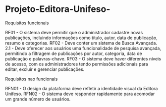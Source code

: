 # Projeto-Editora-Unifeso-

Requisitos funcionais

RF01 - O sistema deve permitir que o administrador cadastre novas publicações, incluindo informações como título, autor, data de publicação, resumo e categorias.
RF02 - Deve conter um sistema de Busca Avançada.
     2.1 - Deve oferecer aos usuários uma funcionalidade de pesquisa avançada, permitindo a filtragem de publicações por autor, categoria, data de publicação e palavras-chave.
RF03 - O sistema deve haver diferentes níveis de acesso, com os administradores tendo permissões adicionais para editar, excluir e gerenciar publicações.

Requisitos nao funcionais

RFN01 - O design da plataforma deve refletir a identidade visual da Editora Unifeso.
RFN02 - O sistema deve responder rapidamente para acomodar um grande número de usuários. 
